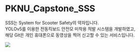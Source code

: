 # PKNU_Capstone_SSS
SSS는 System for Scooter Safety의 약자입니다. <br/>
YOLOv5를 이용한 전동킥보드 안전모 미착용 적발 시스템을 개발하였고, <br/>
해당 Git은 개인 휴대폰으로 동영상을 찍어 신고할 수 있는 서비스입니다. <br/>

 <img src="https://img.shields.io/badge/Swift-#F05138?style=for-the-badge&logo=python&logoColor=white"> 
  
